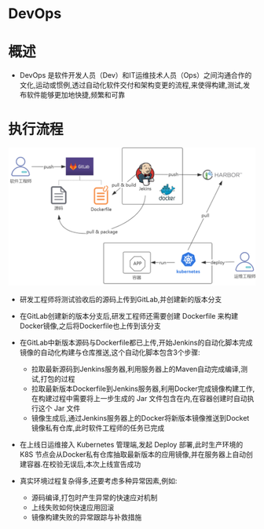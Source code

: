 # DevOps



# 概述



* DevOps 是软件开发人员（Dev）和IT运维技术人员（Ops）之间沟通合作的文化,运动或惯例,透过自动化软件交付和架构变更的流程,来使得构建,测试,发布软件能够更加地快捷,频繁和可靠



# 执行流程



![](01Devops.png)



* 研发工程师将测试验收后的源码上传到GitLab,并创建新的版本分支
* 在GitLab创建新的版本分支后,研发工程师还需要创建 Dockerfile 来构建Docker镜像,之后将Dockerfile也上传到该分支
* 在GitLab中新版本源码与Dockerfile都已上传,开始Jenkins的自动化脚本完成镜像的自动化构建与仓库推送,这个自动化脚本包含3个步骤:
  * 拉取最新源码到Jenkins服务器,利用服务器上的Maven自动完成编译,测试,打包的过程
  * 拉取最新版本Dockerfile到Jenkins服务器,利用Docker完成镜像构建工作,在构建过程中需要将上一步生成的 Jar 文件包含在内,在容器创建时自动执行这个 Jar 文件
  * 镜像生成后,通过Jenkins服务器上的Docker将新版本镜像推送到Docket镜像私有仓库,此时软件工程师的任务已完成

* 在上线日运维接入 Kubernetes 管理端,发起 Deploy 部署,此时生产环境的 K8S 节点会从Docker私有仓库抽取最新版本的应用镜像,并在服务器上自动创建容器.在校验无误后,本次上线宣告成功
* 真实环境过程复杂得多,还要考虑多种异常因素,例如:
  * 源码编译,打包时产生异常的快速应对机制
  * 上线失败如何快速应用回滚
  * 镜像构建失败的异常跟踪与补救措施